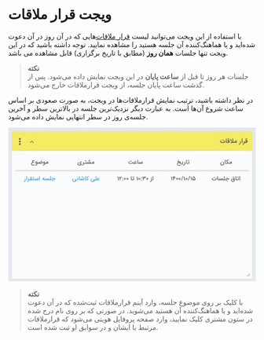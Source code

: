 # ویجت قرار ملاقات  

با استفاده از این ویجت می‌توانید لیست [قرار ملاقات‌](https://github.com/1stco/PayamGostarDocs/blob/master/Help/Integrated-bank/Database/Records/new-appointment/new-appointment.md)هایی که در آن روز در آن دعوت شده‌اید و یا هماهنگ‌کننده آن جلسه هستید را مشاهده نمایید. توجه داشته باشید که در این ویجت تنها جلسات **همان روز** (مطابق با تاریخ برگزاری) قابل مشاهده می باشد.<br>
> **نکته**<br>
> جلسات هر روز تا قبل از **ساعت پایان** در این ویجت نمایش داده می‌شود. پس از گذشت ساعت پایان جلسه، از ویجت قرارملاقات خارج می‌شود.<br>

در نظر داشته باشید، ترتیب نمایش قرارملاقات‌ها در ویجت، به صورت صعودی بر اساس ساعت شروع آن‌ها است. به عبارت دیگر نزدیک‌ترین جلسه در بالاترین سطر و آخرین جلسه‌ی روز در سطر انتهایی نمایش داده می‌شود.<br>

![ویجت قرارملاقات](./Appointment-widget.jpg)

> **نکته**<br>
> با کلیک بر روی موضوع جلسه، وارد آیتم قرارملاقات ثبت‌شده که در آن دعوت شده‌اید و یا هماهنگ‌کننده آن هستید می‌شوید. در صورتی که بر روی نام درج شده در ستون مشتری کلیک نمایید، وارد صفحه پروفایل هویتی می‌شود که قرارملاقات مرتبط با ایشان و در سوابق او ثبت شده است.
